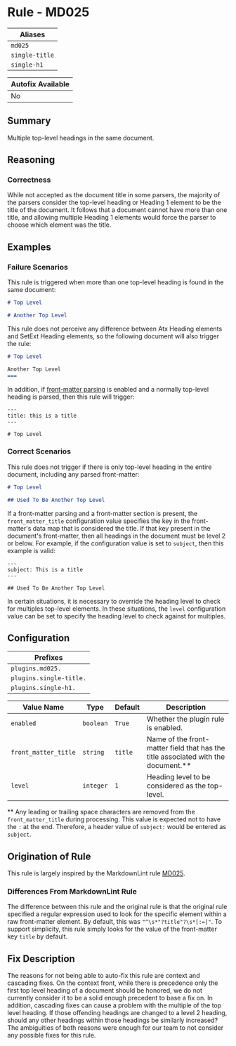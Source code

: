 # Rule - MD025

| Aliases |
| --- |
| `md025` |
| `single-title` |
| `single-h1` |

| Autofix Available |
| --- |
| No |

## Summary

Multiple top-level headings in the same document.

## Reasoning

### Correctness

While not accepted as the document title in some parsers, the
majority of the parsers consider the top-level heading or
Heading 1 element to be the title of the document.  It follows
that a document cannot have more than one title, and allowing
multiple Heading 1 elements would force the parser to choose
which element was the title.

## Examples

### Failure Scenarios

This rule is triggered when more than one top-level heading is
found in the same document:

````Markdown
# Top Level

# Another Top Level
````

This rule does not perceive any difference between Atx Heading elements
and SetExt Heading elements, so the following document will also trigger
the rule:

```Markdown
# Top Level

Another Top Level
===
```

In addition, if
[front-matter parsing](https://github.com/jackdewinter/pymarkdown/blob/main/docs/extensions/front-matter.md)
is enabled and a normally top-level heading is parsed, then this rule will trigger:

```text
---
title: this is a title
---

# Top Level
```

### Correct Scenarios

This rule does not trigger if there is only top-level heading in
the entire document, including any parsed front-matter:

````Markdown
# Top Level

## Used To Be Another Top Level
````

If a front-matter parsing and a front-matter section is present, the
`front_matter_title` configuration value specifies the key in the
front-matter's data map that is considered the title.  If that key
present in the document's front-matter, then all headings in the
document must be level 2 or below.  For example, if the configuration
value is set to `subject`, then this example is valid:

```text
---
subject: This is a title
---

## Used To Be Another Top Level
```

In certain situations, it is necessary to override the heading level
to check for multiples top-level elements.  In these situations, the
`level` configuration value can be set to specify the heading level
to check against for multiples.

## Configuration

| Prefixes |
| --- |
| `plugins.md025.` |
| `plugins.single-title.` |
| `plugins.single-h1.` |

| Value Name | Type | Default | Description |
| -- | -- | -- | -- |
| `enabled` | `boolean` | `True` | Whether the plugin rule is enabled. |
| `front_matter_title` | `string` | `title` | Name of the front-matter field that has the title associated with the document.** |
| `level` | `integer` | `1` | Heading level to be considered as the top-level. |

** Any leading or trailing space characters are removed from the `front_matter_title`
during processing.  This value is expected not to have the `:` at the end. Therefore,
a header value of `subject:` would be entered as `subject`.

## Origination of Rule

This rule is largely inspired by the MarkdownLint rule
[MD025](https://github.com/DavidAnson/markdownlint/blob/main/doc/Rules.md#md025---multiple-top-level-headings-in-the-same-document).

### Differences From MarkdownLint Rule

The difference between this rule and the original rule is that the
original rule specified a regular expression used to look for the
specific element within a raw front-matter element.  By default, this
was `"^\s*"?title"?\s*[:=]"`.  To support simplicity, this rule
simply looks for the value of the front-matter key `title` by default.

## Fix Description

The reasons for not being able to auto-fix this rule are context and cascading fixes.
On the context front, while there is precedence only the first top level heading
of a document should be honored, we do not currently consider it to be a solid enough
precedent to base a fix on.  In addition, cascading fixes can cause a problem with
the multiple of the top level heading.  If those offending headings are changed to
a level 2 heading, should any other headings within those headings be similarly
increased?  The ambiguities of both reasons were enough for our team to not consider
any possible fixes for this rule.
